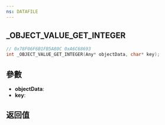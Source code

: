 ```yaml
---
ns: DATAFILE
---
```

## _OBJECT_VALUE_GET_INTEGER

```c
// 0x78F06F6B1FB5A80C 0xA6C68693
int _OBJECT_VALUE_GET_INTEGER(Any* objectData, char* key);
```


## 參數
* **objectData**: 
* **key**: 

## 返回值
